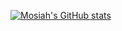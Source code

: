 [![Mosiah's GitHub stats](https://github-readme-stats.vercel.app/api?username=Mosiahxyz)](https://github.com/anuraghazra/github-readme-stats)

